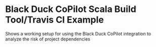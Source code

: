 # Black Duck CoPilot Scala Build Tool/Travis CI Example


Shows a working setup for using the Black Duck CoPilot integration to analyze the risk of project dependencies
